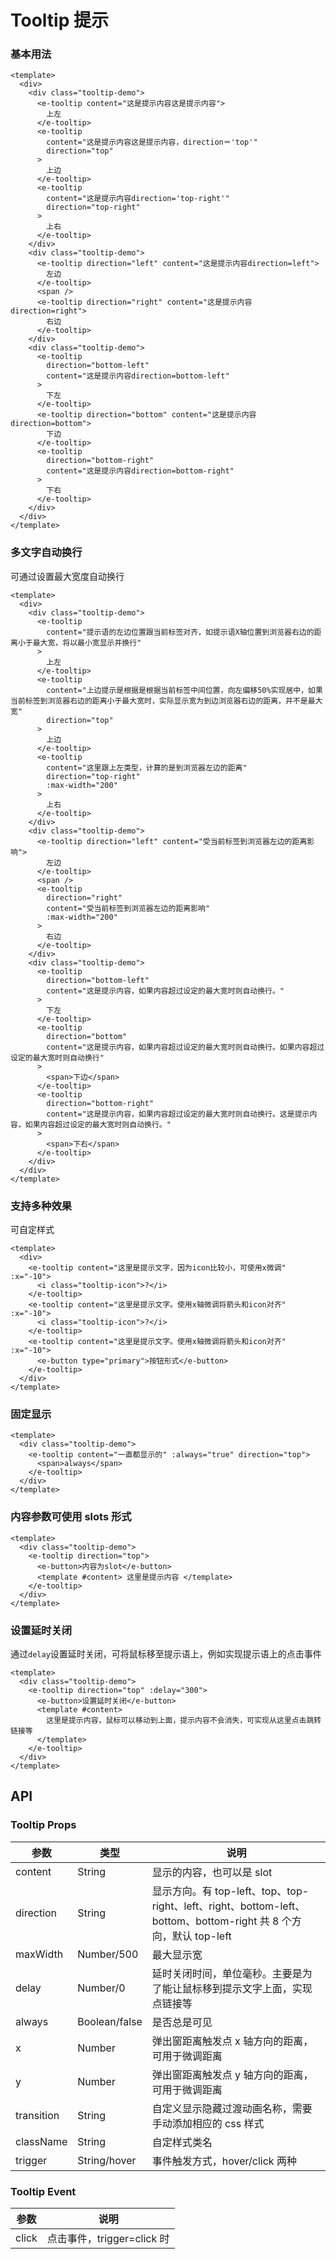 
# Tooltip 提示

### 基本用法

```vue demo
<template>
  <div>
    <div class="tooltip-demo">
      <e-tooltip content="这是提示内容这是提示内容">
        上左
      </e-tooltip>
      <e-tooltip
        content="这是提示内容这是提示内容，direction＝'top'"
        direction="top"
      >
        上边
      </e-tooltip>
      <e-tooltip
        content="这是提示内容direction='top-right'"
        direction="top-right"
      >
        上右
      </e-tooltip>
    </div>
    <div class="tooltip-demo">
      <e-tooltip direction="left" content="这是提示内容direction=left">
        左边
      </e-tooltip>
      <span />
      <e-tooltip direction="right" content="这是提示内容direction=right">
        右边
      </e-tooltip>
    </div>
    <div class="tooltip-demo">
      <e-tooltip
        direction="bottom-left"
        content="这是提示内容direction=bottom-left"
      >
        下左
      </e-tooltip>
      <e-tooltip direction="bottom" content="这是提示内容direction=bottom">
        下边
      </e-tooltip>
      <e-tooltip
        direction="bottom-right"
        content="这是提示内容direction=bottom-right"
      >
        下右
      </e-tooltip>
    </div>
  </div>
</template>
```

### 多文字自动换行

可通过设置最大宽度自动换行

```vue demo
<template>
  <div>
    <div class="tooltip-demo">
      <e-tooltip
        content="提示语的左边位置跟当前标签对齐，如提示语X轴位置到浏览器右边的距离小于最大宽，将以最小宽显示并换行"
      >
        上左
      </e-tooltip>
      <e-tooltip
        content="上边提示是根据是根据当前标签中间位置，向左偏移50%实现居中，如果当前标签到浏览器右边的距离小于最大宽时，实际显示宽为到边浏览器右边的距离，并不是最大宽"
        direction="top"
      >
        上边
      </e-tooltip>
      <e-tooltip
        content="这里跟上左类型，计算的是到浏览器左边的距离"
        direction="top-right"
        :max-width="200"
      >
        上右
      </e-tooltip>
    </div>
    <div class="tooltip-demo">
      <e-tooltip direction="left" content="受当前标签到浏览器左边的距离影响">
        左边
      </e-tooltip>
      <span />
      <e-tooltip
        direction="right"
        content="受当前标签到浏览器左边的距离影响"
        :max-width="200"
      >
        右边
      </e-tooltip>
    </div>
    <div class="tooltip-demo">
      <e-tooltip
        direction="bottom-left"
        content="这是提示内容，如果内容超过设定的最大宽时则自动换行。"
      >
        下左
      </e-tooltip>
      <e-tooltip
        direction="bottom"
        content="这是提示内容，如果内容超过设定的最大宽时则自动换行。如果内容超过设定的最大宽时则自动换行"
      >
        <span>下边</span>
      </e-tooltip>
      <e-tooltip
        direction="bottom-right"
        content="这是提示内容，如果内容超过设定的最大宽时则自动换行。这是提示内容，如果内容超过设定的最大宽时则自动换行。"
      >
        <span>下右</span>
      </e-tooltip>
    </div>
  </div>
</template>
```

### 支持多种效果

可自定样式

```vue demo
<template>
  <div>
    <e-tooltip content="这里是提示文字，因为icon比较小，可使用x微调" :x="-10">
      <i class="tooltip-icon">?</i>
    </e-tooltip>
    <e-tooltip content="这里是提示文字。使用x轴微调将箭头和icon对齐" :x="-10">
      <i class="tooltip-icon">?</i>
    </e-tooltip>
    <e-tooltip content="这里是提示文字。使用x轴微调将箭头和icon对齐" :x="-10">
      <e-button type="primary">按钮形式</e-button>
    </e-tooltip>
  </div>
</template>
```

### 固定显示

```vue demo
<template>
  <div class="tooltip-demo">
    <e-tooltip content="一直都显示的" :always="true" direction="top">
      <span>always</span>
    </e-tooltip>
  </div>
</template>
```

### 内容参数可使用 slots 形式

```vue demo
<template>
  <div class="tooltip-demo">
    <e-tooltip direction="top">
      <e-button>内容为slot</e-button>
      <template #content> 这里是提示内容 </template>
    </e-tooltip>
  </div>
</template>
```

### 设置延时关闭

通过`delay`设置延时关闭，可将鼠标移至提示语上，例如实现提示语上的点击事件

```vue demo
<template>
  <div class="tooltip-demo">
    <e-tooltip direction="top" :delay="300">
      <e-button>设置延时关闭</e-button>
      <template #content>
        这里是提示内容，鼠标可以移动到上面，提示内容不会消失，可实现从这里点击跳转链接等
      </template>
    </e-tooltip>
  </div>
</template>
```

## API

### Tooltip Props

| 参数         | 类型          | 说明                        |
| ------------ | ------------- | --------------------------- |
| content      | String        | 显示的内容，也可以是 slot   |
| direction    | String        | 显示方向。有 top-left、top、top-right、left、right、bottom-left、bottom、bottom-right 共 8 个方向，默认 top-left |
| maxWidth     | Number/500    | 最大显示宽                  |
| delay        | Number/0      | 延时关闭时间，单位毫秒。主要是为了能让鼠标移到提示文字上面，实现点链接等 |
| always       | Boolean/false | 是否总是可见                |
| x            | Number        | 弹出窗距离触发点 x 轴方向的距离，可用于微调距离 |
| y            | Number        | 弹出窗距离触发点 y 轴方向的距离，可用于微调距离 |
| transition   | String        | 自定义显示隐藏过渡动画名称，需要手动添加相应的 css 样式 |
| className    | String        | 自定样式类名                |
| trigger      | String/hover  | 事件触发方式，hover/click 两种 |

### Tooltip Event

| 参数  | 说明                       |
| ----- | -------------------------- |
| click | 点击事件，trigger=click 时 |
